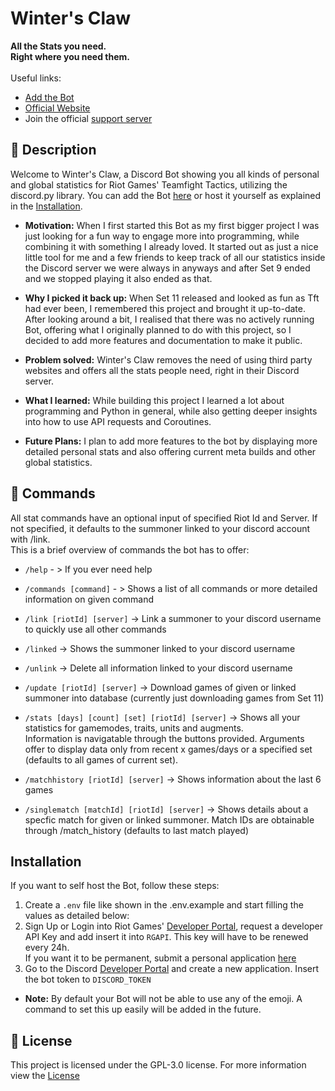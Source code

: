# Winter's Claw
**All the Stats you need.** <br>
**Right where you need them.** <br> <br>
Useful links:
- [Add the Bot](https://discord.com/oauth2/authorize?client_id=1137848588521713674)
- [Official Website](https://wintersclaw-lo.vercel.app)
- Join the official [support server](https://discord.com/invite/Z3nc6b4nWv)
## 📝 Description
Welcome to Winter's Claw, a Discord Bot showing you all kinds of personal and global statistics for Riot Games' Teamfight Tactics, utilizing the discord.py library.
You can add the Bot [here](https://discord.com/oauth2/authorize?client_id=1137848588521713674) or host it yourself as explained in the [Installation](#installation).
- **Motivation:** When I first started this Bot as my first bigger project I was just looking for a fun way to engage more into programming, while combining it with something I already loved. 
It started out as just a nice little tool for me and a few friends to keep track of all our statistics inside the Discord 
server we were always in anyways and after Set 9 ended and we stopped playing it also ended as that.

- **Why I picked it back up:** When Set 11 released and looked as fun as Tft had ever been, I remembered this project and brought it up-to-date. 
After looking around a bit, I realised that there was no actively running Bot, offering what I originally planned to do with this project, so I decided to add more features and documentation to make it public.

- **Problem solved:** Winter's Claw removes the need of using third party websites and offers all the stats people need, right in their Discord server.

- **What I learned:** While building this project I learned a lot about programming and Python in general, while also getting deeper insights into how to use API requests and Coroutines.

- **Future Plans:** I plan to add more features to the bot by displaying more detailed personal stats and also offering current meta builds and other global statistics.

## 🤖 Commands
All stat commands have an optional input of specified Riot Id and Server. If not specified, it defaults to the summoner linked to your discord account with /link. <br>
This is a brief overview of commands the bot has to offer:
- `/help` - >
If you ever need help

- `/commands [command]` - >
Shows a list of all commands or more detailed information on given command

- `/link [riotId] [server]` -> 
Link a summoner to your discord username to quickly use all other commands

- `/linked` -> 
Shows the summoner linked to your discord username

- `/unlink` -> 
Delete all information linked to your discord username

- `/update [riotId] [server]` -> 
Download games of given or linked summoner into database (currently just downloading games from Set 11)

- `/stats [days] [count] [set] [riotId] [server]` -> 
Shows all your statistics for gamemodes, traits, units and augments. <br>
Information is navigatable through the buttons provided. Arguments offer to display data only from recent x games/days or a specified set (defaults to all games of current set).

- `/matchhistory [riotId] [server]` -> 
Shows information about the last 6 games

- `/singlematch [matchId] [riotId] [server]` -> 
Shows details about a specfic match for given or linked summoner. Match IDs are obtainable through /match_history (defaults to last match played)

## Installation
If you want to self host the Bot, follow these steps:
1. Create a `.env` file like shown in the .env.example and start filling the values as detailed below:
2. Sign Up or Login into Riot Games' [Developer Portal](https://developer.riotgames.com/), request a developer API Key and add insert it into `RGAPI`. This key will have to be renewed every 24h. <br>
If you want it to be permanent, submit a personal application [here](https://developer.riotgames.com/app-type)
3. Go to the Discord [Developer Portal](https://discord.com/developers) and create a new application. Insert the bot token to `DISCORD_TOKEN` <br>
- **Note:** By default your Bot will not be able to use any of the emoji. A command to set this up easily will be added in the future.

## 📜 License
This project is licensed under the GPL-3.0 license. For more information view the [License](LICENSE)
